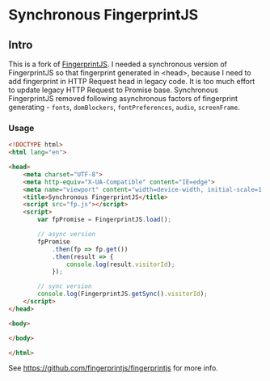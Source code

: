 # Synchronous FingerprintJS

## Intro

This is a fork of [FingerprintJS](https://github.com/fingerprintjs/fingerprintjs). I needed a synchronous version of FingerprintJS so that fingerprint generated in &lt;head&gt;, because I need to add fingerprint in HTTP Request head in legacy code. It is too much effort to update legacy HTTP Request to Promise base. Synchronous FingerprintJS removed following asynchronous factors of fingerprint generating - `fonts`, `domBlockers`, `fontPreferences`, `audio`, `screenFrame`.

### Usage

```html
<!DOCTYPE html>
<html lang="en">

<head>
    <meta charset="UTF-8">
    <meta http-equiv="X-UA-Compatible" content="IE=edge">
    <meta name="viewport" content="width=device-width, initial-scale=1.0">
    <title>Synchronous FingerprintJS</title>
    <script src="fp.js"></script>
    <script>
        var fpPromise = FingerprintJS.load();

        // async version
        fpPromise
            .then(fp => fp.get())
            .then(result => {
                console.log(result.visitorId);
            });

        // sync version
        console.log(FingerprintJS.getSync().visitorId);
    </script>
</head>

<body>

</body>

</html>
```

See https://github.com/fingerprintjs/fingerprintjs for more info.




